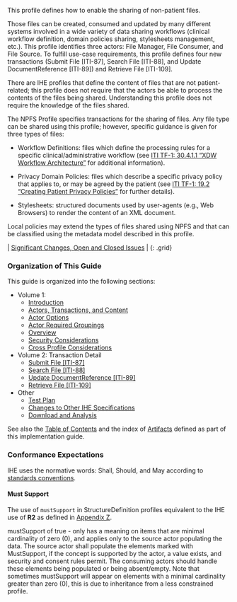 This profile defines how to enable the sharing of non-patient files.

Those files can be created, consumed and updated by many different
systems involved in a wide variety of data sharing workflows (clinical
workflow definition, domain policies sharing, stylesheets management,
etc.). This profile identifies three actors: File Manager, File
Consumer, and File Source. To fulfill use-case requirements, this
profile defines four new transactions (Submit File \[ITI-87\], Search
File \[ITI-88\], and Update DocumentReference \[ITI-89\]) and Retrieve File \[ITI-109\].

There are IHE profiles that define the content of files that are not
patient-related; this profile does not require that the actors be able
to process the contents of the files being shared. Understanding this
profile does not require the knowledge of the files shared.

The NPFS Profile specifies transactions for the sharing of files. Any
file type can be shared using this profile; however, specific guidance
is given for three types of files:

- Workflow Definitions: files which define the processing rules for a
  specific clinical/administrative workflow (see [ITI TF-1: 30.4.1.1 “XDW Workflow Architecture”](https://profiles.ihe.net/ITI/TF/Volume1/ch-30.html#30.4.1.1) for additional information).

- Privacy Domain Policies: files which describe a specific privacy
  policy that applies to, or may be agreed by the patient (see [ITI TF-1: 19.2 “Creating Patient Privacy Policies”](https://profiles.ihe.net/ITI/TF/Volume1/ch-19.html#19.2) for further details).

- Stylesheets: structured documents used by user-agents (e.g., Web
  Browsers) to render the content of an XML document.

Local policies may extend the types of files shared using NPFS and that
can be classified using the metadata model described in this profile.

<div markdown="1" class="stu-note">

| [Significant Changes, Open and Closed Issues](issues.html) |
{: .grid}

</div>

### Organization of This Guide
This guide is organized into the following sections:

- Volume 1:
  - [Introduction](volume-1.html)
  - [Actors, Transactions, and Content](volume-1.html#471-npfs-actors-transactions-and-content-modules)
  - [Actor Options](volume-1.html#472-npfs-actor-options)
  - [Actor Required Groupings](volume-1.html#473-npfs-required-actor-groupings)
  - [Overview](volume-1.html#474-npfs-overview)
  - [Security Considerations](volume-1.html#475-npfs-security-considerations)
  - [Cross Profile Considerations](volume-1.html#476-npfs-cross-profile-considerations)
- Volume 2: Transaction Detail
  - [Submit File \[ITI-87\]](ITI-87.html)
  - [Search File \[ITI-88\]](ITI-88.html)
  - [Update DocumentReference \[ITI-89\]](ITI-89.html)
  - [Retrieve File [ITI-109]](ITI-109.html)
- Other
  - [Test Plan](testplan.html)
  - [Changes to Other IHE Specifications](other.html)
  - [Download and Analysis](download.html) 

See also the [Table of Contents](toc.html) and the index of [Artifacts](artifacts.html) defined as part of this implementation guide.

### Conformance Expectations

IHE uses the normative words: Shall, Should, and May according to [standards conventions](https://profiles.ihe.net/GeneralIntro/ch-E.html).

#### Must Support

The use of ```mustSupport``` in StructureDefinition profiles equivalent to the IHE use of **R2** as defined in [Appendix Z](https://profiles.ihe.net/ITI/TF/Volume2/ch-Z.html#Y).

mustSupport of true - only has a meaning on items that are minimal cardinality of zero (0), and applies only to the source actor populating the data. The source actor shall populate the elements marked with MustSupport, if the concept is supported by the actor, a value exists, and security and consent rules permit. 
The consuming actors should handle these elements being populated or being absent/empty. 
Note that sometimes mustSupport will appear on elements with a minimal cardinality greater than zero (0), this is due to inheritance from a less constrained profile.
